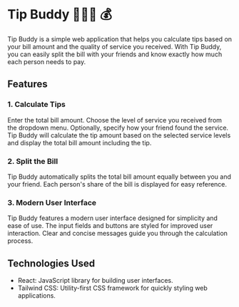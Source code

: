 # Tip Buddy 🧑‍🤝‍🧑 💰

Tip Buddy is a simple web application that helps you calculate tips based on your bill amount and the quality of service you received. With Tip Buddy, you can easily split the bill with your friends and know exactly how much each person needs to pay.

## Features

### 1. Calculate Tips

Enter the total bill amount.
Choose the level of service you received from the dropdown menu.
Optionally, specify how your friend found the service.
Tip Buddy will calculate the tip amount based on the selected service levels and display the total bill amount including the tip.

### 2. Split the Bill

Tip Buddy automatically splits the total bill amount equally between you and your friend.
Each person's share of the bill is displayed for easy reference.

### 3. Modern User Interface

Tip Buddy features a modern user interface designed for simplicity and ease of use.
The input fields and buttons are styled for improved user interaction.
Clear and concise messages guide you through the calculation process.

## Technologies Used

- React: JavaScript library for building user interfaces.
- Tailwind CSS: Utility-first CSS framework for quickly styling web applications.
